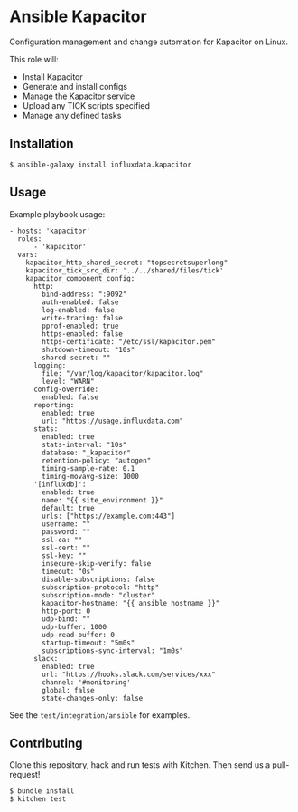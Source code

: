 # Ansible Kapacitor

Configuration management and change automation for Kapacitor on Linux.

This role will:
* Install Kapacitor
* Generate and install configs
* Manage the Kapacitor service
* Upload any TICK scripts specified
* Manage any defined tasks

## Installation

`$ ansible-galaxy install influxdata.kapacitor`

## Usage

Example playbook usage:

```
- hosts: 'kapacitor'
  roles:
      - 'kapacitor'
  vars:
    kapacitor_http_shared_secret: "topsecretsuperlong"
    kapacitor_tick_src_dir: '../../shared/files/tick'
    kapacitor_component_config:
      http:
        bind-address: ":9092"
        auth-enabled: false
        log-enabled: false
        write-tracing: false
        pprof-enabled: true
        https-enabled: false
        https-certificate: "/etc/ssl/kapacitor.pem"
        shutdown-timeout: "10s"
        shared-secret: ""
      logging:
        file: "/var/log/kapacitor/kapacitor.log"
        level: "WARN"
      config-override:
        enabled: false
      reporting:
        enabled: true
        url: "https://usage.influxdata.com"
      stats:
        enabled: true
        stats-interval: "10s"
        database: "_kapacitor"
        retention-policy: "autogen"
        timing-sample-rate: 0.1
        timing-movavg-size: 1000
      '[influxdb]':
        enabled: true
        name: "{{ site_environment }}"
        default: true
        urls: ["https://example.com:443"]
        username: ""
        password: ""
        ssl-ca: ""
        ssl-cert: ""
        ssl-key: ""
        insecure-skip-verify: false
        timeout: "0s"
        disable-subscriptions: false
        subscription-protocol: "http"
        subscription-mode: "cluster"
        kapacitor-hostname: "{{ ansible_hostname }}"
        http-port: 0
        udp-bind: ""
        udp-buffer: 1000
        udp-read-buffer: 0
        startup-timeout: "5m0s"
        subscriptions-sync-interval: "1m0s"
      slack:
        enabled: true
        url: "https://hooks.slack.com/services/xxx"
        channel: '#monitoring'
        global: false
        state-changes-only: false

```

See the `test/integration/ansible` for examples.

## Contributing

Clone this repository, hack and run tests with Kitchen. Then send us a pull-request!

```
$ bundle install
$ kitchen test
```
